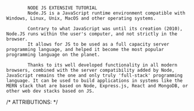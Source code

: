            NODE JS EXTENSIVE TUTORIAL
            Node.JS is a JavaScript runtime environment compatible with Windows, Linux, Unix, MacOS and other operating systems.
            
            Contrary to what JavaScript was until its creation (2010), Node.JS runs within the user's computer, and not strictly in the browser. 
            It allows for JS to be used as a full capacity server programming language, and helped it become the most popular programming language on the planet.

            Thanks to its well developed functionality in all modern browsers, combined with the server compatibility added by Node, JavaScript remains the one and only truly 'full-stack' programming language. It can be used to build applications in systems like the MERN stack that are based on Node, Express.js, React and MongoDB, or other web dev stacks based on JS. 


/* ATTRIBUTIONS: */